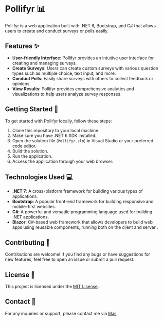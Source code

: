 # Pollifyr 📊

Pollifyr is a web application built with .NET 6, Bootstrap, and C# that allows users to create and conduct surveys or polls easily.

## Features ✨

- **User-friendly Interface**: Pollifyr provides an intuitive user interface for creating and managing surveys.
- **Create Surveys**: Users can create custom surveys with various question types such as multiple choice, text input, and more.
- **Conduct Polls**: Easily share surveys with others to collect feedback or opinions.
- **View Results**: Pollifyr provides comprehensive analytics and visualizations to help users analyze survey responses.

## Getting Started 🚀

To get started with Pollifyr locally, follow these steps:

1. Clone this repository to your local machine.
2. Make sure you have .NET 6 SDK installed.
3. Open the solution file (`Pollifyr.sln`) in Visual Studio or your preferred code editor.
4. Build the solution.
5. Run the application.
6. Access the application through your web browser.

## Technologies Used 💻

- **.NET 7**: A cross-platform framework for building various types of applications.
- **Bootstrap**: A popular front-end framework for building responsive and mobile-first websites.
- **C#**: A powerful and versatile programming language used for building .NET applications.
- **Blazor**: C#-based web framework that allows developers to build web apps using reusable components, running both on the client and server . 

## Contributing 🤝

Contributions are welcome! If you find any bugs or have suggestions for new features, feel free to open an issue or submit a pull request.

## License 📄

This project is licensed under the [MIT License](LICENSE).

## Contact 📧

For any inquiries or support, please contact me via [Mail](mailto:mail@mxritz.xyz).
